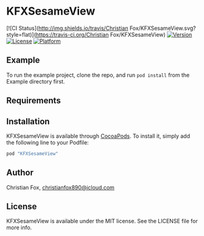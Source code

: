 # KFXSesameView

[![CI Status](http://img.shields.io/travis/Christian Fox/KFXSesameView.svg?style=flat)](https://travis-ci.org/Christian Fox/KFXSesameView)
[![Version](https://img.shields.io/cocoapods/v/KFXSesameView.svg?style=flat)](http://cocoapods.org/pods/KFXSesameView)
[![License](https://img.shields.io/cocoapods/l/KFXSesameView.svg?style=flat)](http://cocoapods.org/pods/KFXSesameView)
[![Platform](https://img.shields.io/cocoapods/p/KFXSesameView.svg?style=flat)](http://cocoapods.org/pods/KFXSesameView)

## Example

To run the example project, clone the repo, and run `pod install` from the Example directory first.

## Requirements

## Installation

KFXSesameView is available through [CocoaPods](http://cocoapods.org). To install
it, simply add the following line to your Podfile:

```ruby
pod "KFXSesameView"
```

## Author

Christian Fox, christianfox890@icloud.com

## License

KFXSesameView is available under the MIT license. See the LICENSE file for more info.
